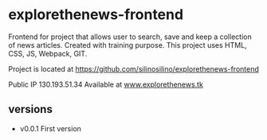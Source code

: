 # explorethenews-frontend


Frontend for project that allows user to search, save and keep a collection of news articles. Created with training purpose. 
This project uses HTML, CSS, JS, Webpack, GIT.

Project is located at https://github.com/silinosilino/explorethenews-frontend

Public IP 130.193.51.34
Available at www.explorethenews.tk


## versions
* v0.0.1 First version 